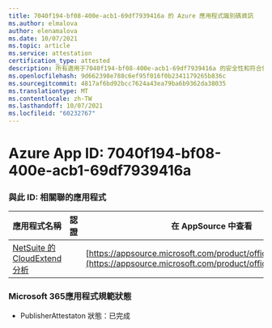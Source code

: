 ```yaml
---
title: 7040f194-bf08-400e-acb1-69df7939416a 的 Azure 應用程式識別碼資訊
ms.author: elmalova
author: elenamalova
ms.date: 10/07/2021
ms.topic: article
ms.service: attestation
certification_type: attested
description: 所有適用于7040f194-bf08-400e-acb1-69df7939416a 的安全性和符合性資訊資訊。
ms.openlocfilehash: 9d662398e788c6ef95f016f0b2341179265b836c
ms.sourcegitcommit: 4817af6bd92bcc7624a43ea79ba6b9362da38035
ms.translationtype: MT
ms.contentlocale: zh-TW
ms.lasthandoff: 10/07/2021
ms.locfileid: "60232767"
---
```

# <a name="azure-app-id-7040f194-bf08-400e-acb1-69df7939416a"></a>Azure App ID: 7040f194-bf08-400e-acb1-69df7939416a


### <a name="apps-associated-with-this-id"></a>與此 ID: 相關聯的應用程式
| **應用程式名稱** | **認證** | **在 AppSource 中查看** |
|--------------|---------------|-----------------------|
| [NetSuite 的 CloudExtend 分析](https://docs.microsoft.com/microsoft-365-app-certification/forward/WA200002784) |  | [https://appsource.microsoft.com/product/office/WA200002784](https://appsource.microsoft.com/product/office/WA200002784) |

### <a name="microsoft-365-app-compliance-status"></a>Microsoft 365應用程式規範狀態
- PublisherAttestaton 狀態：已完成
